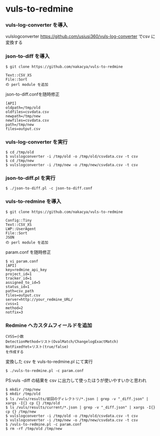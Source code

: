 # vuls-to-redmine
### vuls-log-converter を導入

vulslogconverter https://github.com/usiusi360/vuls-log-converter でcsv に変換する

### json-to-diff を導入
````
$ git clone https://github.com/nakacya/vuls-to-redmine
````

````
Text::CSV_XS
File::Sort
の perl module を追加
````

json-to-diff.confを随時修正
````
[API]
oldpath=/tmp/old
oldfiles=csvdata.csv
newpath=/tmp/new
newfiles=csvdata.csv
path=/tmp/new
files=output.csv
````

### vuls-log-converter を実行
````
$ cd /tmp/old
$ vulslogconverter -i /tmp/old -o /tmp/old/csvdata.csv -t csv
$ cd /tmp/new
$ vulslogconverter -i /tmp/new -o /tmp/new/csvdata.csv -t csv
````

### json-to-diff.pl を実行
````
$ ./json-to-diff.pl -c json-to-diff.conf
````
### vuls-to-redmine を導入

````
$ git clone https://github.com/nakacya/vuls-to-redmine
````

````
Config::Tiny
Text::CSV_XS
LWP::UserAgent
File::Sort
JSON
の perl module を追加
````

param.conf を随時修正

````
$ vi param.conf
[API]
key=redmine_api_key
project_id=1
tracker_id=1
assigned_to_id=5
status_id=1
path=csv_path
files=output.csv
server=http://your_redmine_URL/
cvss=1
method=2
notfix=3
````
### Redmine へカスタムフィールドを追加
````
CVSS=小数
DetectionMethod=リスト(OvalMatch/ChangelogExactMatch)
NotFixedYet=リスト(true/false)
を作成する
````

変換した csv を vuls-to-redmine.pl にて実行
````
$ ./vuls-to-redmine.pl -c param.conf
````

PS:vuls -diff の結果を csv に出力して使ったほうが使いやすいかと思われ
````
$ mkdir /tmp/new
$ mkdir /tmp/old
$ ls /vuls/results/前回のディレクトリ/*.json | grep -v "_diff.json" | xargs -I{} cp {} /tmp/old
$ ls /vuls/results/current/*.json | grep -v "_diff.json" | xargs -I{} cp {} /tmp/new
$ vulslogconverter -i /tmp/old -o /tmp/old/csvdata.csv -t csv
$ vulslogconverter -i /tmp/new -o /tmp/new/csvdata.csv -t csv
$ /vuls-to-redmine.pl -c param.conf
$ rm -rf /tmp/old /tmp/new
````

